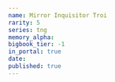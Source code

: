 ```yaml
---
name: Mirror Inquisitor Troi
rarity: 5
series: tng
memory_alpha:
bigbook_tier: -1
in_portal: true
date:
published: true
---
```



